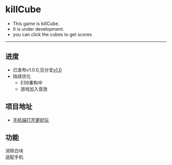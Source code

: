 # killCube
- This game is killCube.
- It is under development.
- you can click the cubes to get scores

***********************

## **进度**

- 已发布v1.0.0,见分支[v1.0](https://github.com/iamsail/killCube/tree/v1.0)
- 陆续优化
    * ES6重构中
    * 游戏加入音效

## **项目地址**
- [手机端打开更好玩](http://www.sail.name/killCube/)

## **功能**

消除白块 <br>
适配手机